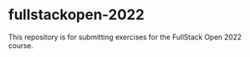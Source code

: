 # fullstackopen-2022
This repository is for submitting exercises for the FullStack Open 2022 course.
